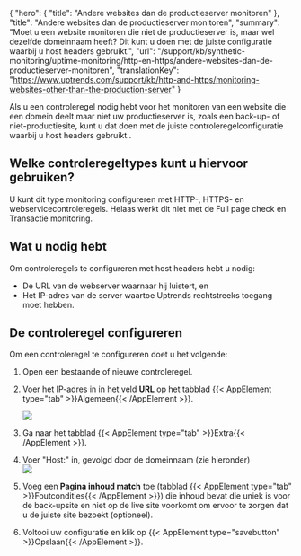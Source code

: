 {
  "hero": {
    "title": "Andere websites dan de productieserver monitoren"
  },
  "title": "Andere websites dan de productieserver monitoren",
  "summary": "Moet u een website monitoren die niet de productieserver is, maar wel dezelfde domeinnaam heeft? Dit kunt u doen met de juiste configuratie waarbij u host headers gebruikt.",
  "url": "/support/kb/synthetic-monitoring/uptime-monitoring/http-en-https/andere-websites-dan-de-productieserver-monitoren",
  "translationKey": "https://www.uptrends.com/support/kb/http-and-https/monitoring-websites-other-than-the-production-server"
}

Als u een controleregel nodig hebt voor het monitoren van een website die een domein deelt maar niet uw productieserver is, zoals een back-up- of niet-productiesite, kunt u dat doen met de juiste controleregelconfiguratie waarbij u host headers gebruikt..

## Welke controleregeltypes kunt u hiervoor gebruiken?

U kunt dit type monitoring configureren met HTTP-, HTTPS- en webservicecontroleregels. Helaas werkt dit niet met de Full page check en Transactie monitoring.

## Wat u nodig hebt

Om controleregels te configureren met host headers hebt u nodig:

-   De URL van de webserver waarnaar hij luistert, en
-   Het IP-adres van de server waartoe Uptrends rechtstreeks toegang moet hebben.

## De controleregel configureren

Om een controleregel te configureren doet u het volgende:

1.  Open een bestaande of nieuwe controleregel.

2.  Voer het IP-adres in in het veld **URL** op het tabblad {{< AppElement type="tab" >}}Algemeen{{< /AppElement >}}.

    ![](/img/content/377b33f5-3e3f-488f-ab03-e683d9542dc2.png)

3.  Ga naar het tabblad {{< AppElement type="tab" >}}Extra{{< /AppElement >}}.

4.  Voer "Host:" in, gevolgd door de domeinnaam (zie hieronder)  
    ![](/img/content/a18cdb82-fbb6-45c4-a2f2-f4031a33d34e.png)

5.  Voeg een **Pagina inhoud match** toe (tabblad {{< AppElement type="tab" >}}Foutcondities{{< /AppElement >}}) die inhoud bevat die uniek is voor de back-upsite en niet op de live site voorkomt om ervoor te zorgen dat u de juiste site bezoekt (optioneel).

6.  Voltooi uw configuratie en klik op {{< AppElement type="savebutton" >}}Opslaan{{< /AppElement >}}.
